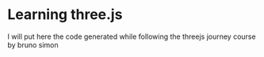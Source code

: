 # Learning three.js

I will put here the code generated while following the threejs journey course by bruno simon
